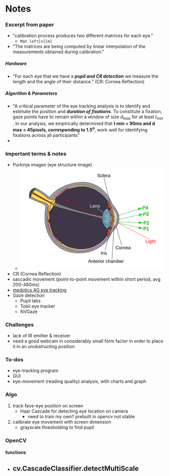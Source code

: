 
# Notes

### Excerpt from paper

- "calibration process produces two different matrices for each eye."
    - ```Mat left[n][m]```
- "The matrices are being computed by linear interpolation of the
measurements obtained during calibration."

##### Hardware

- "For each eye that
we have a ***pupil and CR detection*** we measure the length and the angle of their distance."
    (CR: Cornea Reflection)

##### Algorithm & Parameters

- "A critical parameter of the eye tracking analysis is to identify and estimate the position and
***duration of fixations***. To constitute a fixation, gaze points have to remain within a window of size $d _{max}$ for
at least $t _{min}$ .
In our analysis, we empirically determined that **t min = 90ms and d max = 45pixels, corresponding to 1.5$^\text{o}$**, work well for identifying fixations across all participants"
- 

### Important terms & notes
- Purkinje images (eye structure image)
    - ![Four reflections of purkinje image](./docs/purkinjereflection.svg)
- CR (Cornea Reflection)
- saccadic movement (point-to-point movement within short period, avg 200-480ms)
- [medotics AG eye tracking](http://medotics.com/metsio.php)
- Gaze detection
    - Pupil labs
    - Tobii eye tracker
    - NVGaze

### Challenges

- lack of IR emitter & receiver
- need a good webcam in considerably small form factor in order to place it in an unobstructing position

### To-dos

- eye-tracking program
- GUI
- eye-movement (reading quality) analysis, with charts and graph

### Algo

1. track face-eye position on screen 
    - Haar Cascade for detecting eye location on camera
        - need to train my own? prebuilt in opencv not stable
2. calibrate eye movement with screen dimension
    - grayscale thresholding to find pupil

### OpenCV

#### functions
- cv.CascadeClassifier.detectMultiScale
  - 
